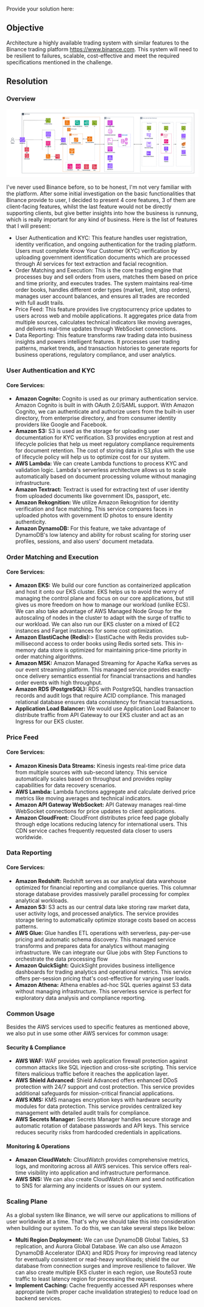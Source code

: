 Provide your solution here:

## <b>Objective</b>
Architecture a highly available trading system with similar features to the Binance trading platform https://www.binance.com. This system will need to be resilient to failures, scalable, cost-effective and meet the required specifications mentioned in the challenge.

## <b>Resolution</b>

### Overview
![Overview Architecture](./99TechChallenge.drawio.png)

 I've never used Binance before, so to be honest, I'm not very familiar with the platform. After some initial investigation on the basic functionalities that Binance provide to user, I decided to present 4 core features, 3 of them are client-facing features, whilst the last feature would not be directly supporting clients, but give better insights into how the business is runnung, which is really important for any kind of business. Here is the list of features that I will present:
 - User Authentication and KYC: This feature handles user registration, identity verification, and ongoing authentication for the trading platform. Users must complete Know Your Customer (KYC) verification by uploading government identification documents which are processed through AI services for text extraction and facial recognition.
 - Order Matching and Execution: This is the core trading engine that processes buy and sell orders from users, matches them based on price and time priority, and executes trades. The system maintains real-time order books, handles different order types (market, limit, stop orders), manages user account balances, and ensures all trades are recorded with full audit trails.
 - Price Feed: This feature provides live cryptocurrency price updates to users across web and mobile applications. It aggregates price data from multiple sources, calculates technical indicators like moving averages, and delivers real-time updates through WebSocket connections.
 - Data Reporting: This feature transforms raw trading data into business insights and powers intelligent features. It processes user trading patterns, market trends, and transaction histories to generate reports for business operations, regulatory compliance, and user analytics.

### User Authentication and KYC
#### Core Services:
- <b>Amazon Cognito:</b> Cognito is used as our primary authentication service. Amazon Cognito is built in with OAuth 2.0/SAML support. With Amazon Cognito, we can authenticate and authorize users from the built-in user directory, from enterprise directory, and from consumer identity providers like Google and Facebook.
- <b>Amazon S3:</b> S3 is used as the storage for uploading user documentation for KYC verification. S3 provides encryption at rest and lifecycle policies that help us meet regulatory compliance requirements for document retention. The cost of storing data in S3,plus with the use of lifecycle policy will help us to optimize cost for our system.
- <b>AWS Lambda:</b> We can create Lambda functions to process KYC and validation logic. Lambda's serverless architecture allows us to scale automatically based on document processing volume without managing infrastructure.
- <b>Amazon Textract:</b> Textract is used for extracting text of user identity from uploaded documents like government IDs, passport, etc.
- <b>Amazon Rekognition:</b> We utilize Amazon Rekognition for identity verification and face matching. This service compares faces in uploaded photos with government ID photos to ensure identity authenticity.
- <b>Amazon DynamoDB:</b> For this feature, we take advantage of DynamoDB's low latency and ability for robust scaling for storing user profiles, sessions, and also users' document metadata.

### Order Matching and Execution
#### Core Services:
- <b>Amazon EKS:</b> We build our core function as containerized application and host it onto our EKS cluster. EKS helps us to avoid the worry of managing the control plane and focus on our core applications, but still gives us more freedom on how to manage our workload (unlike ECS). We can also take advantage of AWS Managed Node Group for the autoscaling of nodes in the cluster to adapt with the surge of traffic to our workload. We can also run our EKS cluster on a mixed of EC2 instances and Farget instances for some cost optimization.
- <b>Amazon ElastiCache (Redis):</b>> ElastiCache with Redis provides sub-millisecond access to order books using Redis sorted sets. This in-memory data store is optimized for maintaining price-time priority in order matching algorithms.
- <b>Amazon MSK:</b> Amazon Managed Streaming for Apache Kafka serves as our event streaming platform. This managed service provides exactly-once delivery semantics essential for financial transactions and handles order events with high throughput.
- <b>Amazon RDS (PostgreSQL):</b> RDS with PostgreSQL handles transaction records and audit logs that require ACID compliance. This managed relational database ensures data consistency for financial transactions.
- <b>Application Load Balancer:</b> We would use Application Load Balancer to distribute traffic from API Gateway to our EKS cluster and act as an Ingress for our EKS cluster.

### Price Feed
#### Core Services:
- <b>Amazon Kinesis Data Streams:</b> Kinesis ingests real-time price data from multiple sources with sub-second latency. This service automatically scales based on throughput and provides replay capabilities for data recovery scenarios.
- <b>AWS Lambda:</b> Lambda functions aggregate and calculate derived price metrics like moving averages and technical indicators.
- <b>Amazon API Gateway WebSocket:</b> API Gateway manages real-time WebSocket connections for price updates to client applications.
- <b>Amazon CloudFront:</b> CloudFront distributes price feed page globally through edge locations reducing latency for international users. This CDN service caches frequently requested data closer to users worldwide.

### Data Reporting
#### Core Services:
- <b>Amazon Redshift:</b> Redshift serves as our analytical data warehouse optimized for financial reporting and compliance queries. This columnar storage database provides massively parallel processing for complex analytical workloads.
- <b>Amazon S3:</b> S3 acts as our central data lake storing raw market data, user activity logs, and processed analytics. The service provides storage tiering to automatically optimize storage costs based on access patterns.
- <b>AWS Glue:</b> Glue handles ETL operations with serverless, pay-per-use pricing and automatic schema discovery. This managed service transforms and prepares data for analytics without managing infrastructure. We can integrate our Glue jobs with Step Functions to orchestrate the data processing flow
- <b>Amazon QuickSight:</b> QuickSight provides business intelligence dashboards for trading analytics and operational metrics. This service offers per-session pricing that's cost-effective for varying user loads.
- <b>Amazon Athena:</b> Athena enables ad-hoc SQL queries against S3 data without managing infrastructure. This serverless service is perfect for exploratory data analysis and compliance reporting.

### Common Usage
Besides the AWS services used to specific features as mentioned above, we also put in use some other AWS services for common usage:
#### Security & Compliance
- <b>AWS WAF:</b> WAF provides web application firewall protection against common attacks like SQL injection and cross-site scripting. This service filters malicious traffic before it reaches the application layer.
- <b>AWS Shield Advanced:</b> Shield Advanced offers enhanced DDoS protection with 24/7 support and cost protection. This service provides additional safeguards for mission-critical financial applications.
- <b>AWS KMS:</b> KMS manages encryption keys with hardware security modules for data protection. This service provides centralized key management with detailed audit trails for compliance.
- <b>AWS Secrets Manager:</b> Secrets Manager handles secure storage and automatic rotation of database passwords and API keys. This service reduces security risks from hardcoded credentials in applications.
#### Monitoring & Operations
- <b>Amazon CloudWatch:</b> CloudWatch provides comprehensive metrics, logs, and monitoring across all AWS services. This service offers real-time visibility into application and infrastructure performance.
- <b>AWS SNS:</b> We can also create CloudWatch Alarm and send notification to SNS for alarming any incidents or issues on our system.

### Scaling Plane
As a global system like Binance, we will serve our applications to millions of user worldwide at a time. That's why we should take this into consideration when building our system. To do this, we can take several steps like below:
- <b>Multi Region Deployment:</b> We can use DynamoDB Global Tables, S3 replication, and Aurora Global Database. We can also use Amazon DynamoDB Accelerator (DAX) and RDS Proxy for improving read latency for eventually consistent or read-heavy workloads; shield the our database from connection surges and improve resilience to failover. We can also create multiple EKS cluster in each region, use Route53 route traffic to least latency region for processing the request.
- <b>Implement Caching:</b> Cache frequently accessed API responses where appropriate (with proper cache invalidation strategies) to reduce load on backend services.
